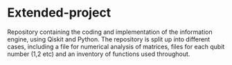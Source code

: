 # Extended-project
Repository containing the coding and implementation of the information engine, using Qiskit and Python. The repository is split up into different cases, including a file for numerical analysis of matrices, files for each qubit number (1,2 etc) and an inventory of functions used throughout.
